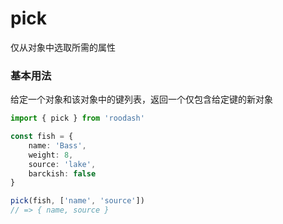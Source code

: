 # pick

仅从对象中选取所需的属性

### 基本用法
给定一个对象和该对象中的键列表，返回一个仅包含给定键的新对象

```typescript
import { pick } from 'roodash'

const fish = {
    name: 'Bass',
    weight: 8,
    source: 'lake',
    barckish: false
}

pick(fish, ['name', 'source'])
// => { name, source }
```